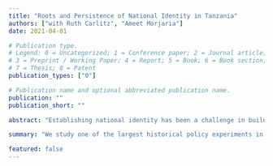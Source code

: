 ```yaml
---
title: "Roots and Persistence of National Identity in Tanzania"
authors: ["with Ruth Carlitz", "Ameet Morjaria"]
date: 2021-04-01

# Publication type.
# Legend: 0 = Uncategorized; 1 = Conference paper; 2 = Journal article;
# 3 = Preprint / Working Paper; 4 = Report; 5 = Book; 6 = Book section;
# 7 = Thesis; 8 = Patent
publication_types: ["0"]

# Publication name and optional abbreviated publication name.
publication: ""
publication_short: ""

abstract: "Establishing national identity has been a challenge in building and maintaining strong states throughout history. Scholarly interest in this topic has grown since the end of World War II, as large numbers of countries gained their independence from colonial powers and set about building new states. Understanding the processes through which national identity is developed and maintained is plagued by numerous empirical challenges, however, both in terms of data paucity and establishing causality. In this paper we make progress toward overcoming these challenges by studying a historical policy experiment in  Tanzania. Between 1970 and 1981, Tanzania engaged in one of the largest nation-building exercises in post-colonial Africa, forcing much of the country's multi-ethnic rural population to live together in developmental villages. Forced coexistence was accompanied by dramatic expansions in access to primary school and changes to the public school curriculum - including the use of political education as a nation-building tool. The extent of forced coexistence was not uniform, however, allowing us to combine differences across districts in its intensity with differences across school cohorts induced by the timing of the project. We show persistent effects of forced coexistence on national identity and ethnic intermarriage among cohorts who were of public primary school age during this period. Treated cohorts are also more likely to express support for a strong, central state and are less likely to speak out and question authority. These findings speak to the trade-offs contemporary nations face in establishing effective and well-governed multi-ethnic states."

summary: "We study one of the largest historical policy experiments in post-colonial Africa and its persistent effects on nation-building."

featured: false
---
```

